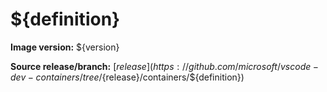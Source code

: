 # ${definition}

**Image version:** ${version}

**Source release/branch:** [${release}](https://github.com/microsoft/vscode-dev-containers/tree/${release}/containers/${definition})
